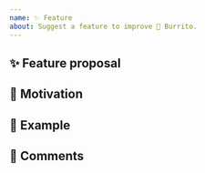 ```yaml
---
name: ✨ Feature
about: Suggest a feature to improve 🌯 Burrito.
---
```


## ✨ Feature proposal
<!---  A clear description of the feature or enhancement wanted in 🌯 Burrito -->

## 💪 Motivation
<!--- Why would you like to see added to 🌯 Burrito? -->

## 👀 Example
<!--- How would this new feature be used? Please provide an example of how this feature would be used. -->

## 💬 Comments
<!--- Is it necessary any context for this new feature?
Do you have any clarification related to the code? -->
